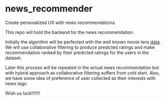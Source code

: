 # news_recommender
Create personalized UX with news recommendations

This repo will hold the backend for the news recommendation.

Initially the algorithm will be perfected with the well known movie lens [data](https://www.tensorflow.org/datasets/catalog/movielens). We will use collaborative filtering to produce predicted ratings and make recommendation ranked by their predicted ratings for the users in the dataset.

Later this process will be repeated in the actual news recommendation but with hybrid approach as collaborative filtering suffers from cold start. Also, we have some idea of preference of user collected as their interests with news tags.

Wish us luck!!!!!!!
